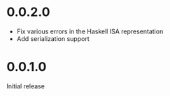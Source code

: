 # 0.0.2.0
* Fix various errors in the Haskell ISA representation
* Add serialization support

# 0.0.1.0
Initial release
